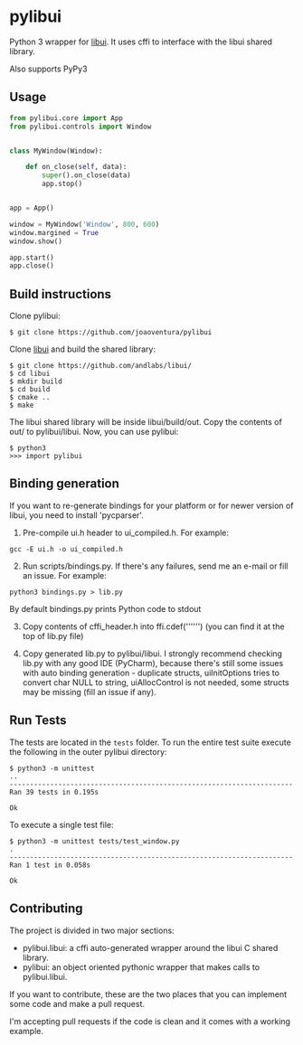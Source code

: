 # pylibui

Python 3 wrapper for [libui](https://github.com/andlabs/libui/). It uses cffi 
to interface with the libui shared library.

Also supports PyPy3
## Usage

```python    
from pylibui.core import App
from pylibui.controls import Window


class MyWindow(Window):

    def on_close(self, data):
        super().on_close(data)
        app.stop()


app = App()

window = MyWindow('Window', 800, 600)
window.margined = True
window.show()

app.start()
app.close()
```


## Build instructions

Clone pylibui:

    $ git clone https://github.com/joaoventura/pylibui

Clone [libui](https://github.com/andlabs/libui/) and build the shared library: 

    $ git clone https://github.com/andlabs/libui/
    $ cd libui
    $ mkdir build
    $ cd build
    $ cmake ..
    $ make

The libui shared library will be inside libui/build/out. Copy the contents of out/ 
to pylibui/libui. Now, you can use pylibui:

    $ python3
    >>> import pylibui
## Binding generation
If you want to re-generate bindings for your platform or for newer version of libui,
you need to install 'pycparser'.

1. Pre-compile ui.h header to ui_compiled.h. For example: 

  ```gcc -E ui.h -o ui_compiled.h```

2. Run scripts/bindings.py. If there's any failures, send me an e-mail or fill an issue. For example:

  ```python3 bindings.py > lib.py```
  
  By default bindings.py prints Python code to stdout

3. Copy contents of cffi_header.h into ffi.cdef('''<paste into this string>''') (you can find it at the top of lib.py file)

4. Copy generated lib.py to pylibui/libui. I strongly recommend checking lib.py with any good IDE (PyCharm), because there's still some issues with auto binding generation - duplicate structs, uiInitOptions tries to convert char NULL to string, uiAllocControl is not needed, some structs may be missing (fill an issue if any).

## Run Tests

The tests are located in the `tests` folder. To run the entire test suite 
execute the following in the outer pylibui directory: 

    $ python3 -m unittest
    ..
    ----------------------------------------------------------------------
    Ran 39 tests in 0.195s
    
    Ok

To execute a single test file:
 
    $ python3 -m unittest tests/test_window.py
    .
    ----------------------------------------------------------------------
    Ran 1 test in 0.058s
    
    Ok
    

## Contributing

The project is divided in two major sections:

* pylibui.libui: a cffi auto-generated wrapper around the libui C shared library. 
* pylibui: an object oriented pythonic wrapper that makes calls to pylibui.libui.
 
If you want to contribute, these are the two places that you can implement some
code and make a pull request. 

I'm accepting pull requests if the code is clean and it comes with a working example.
